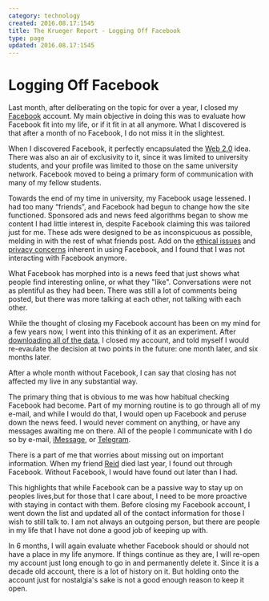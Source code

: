 ```yaml
---
category: technology
created: 2016.08.17:1545
title: The Krueger Report - Logging Off Facebook
type: page
updated: 2016.08.17:1545
---
```


# Logging Off Facebook

Last month, after deliberating on the topic for over a year, I closed my [Facebook](https://www.facebook.com) account. My main objective in doing this was to evaluate how Facebook fit into my life, or if it fit in at all anymore. What I discovered is that after a month of no Facebook, I do not miss it in the slightest.

When I discovered Facebook, it perfectly encapsulated the [Web 2.0](https://en.wikipedia.org/wiki/Web_2.0) idea. There was also an air of exclusivity to it, since it was limited to university students, and your profile was limited to those on the same university network. Facebook moved to being a primary form of communication with many of my fellow students.

Towards the end of my time in university, my Facebook usage lessened. I had too many “friends”, and Facebook had begun to change how the site functioned. Sponsored ads and news feed algorithms began to show me content I had little interest in, despite Facebook claiming this was tailored just for me. These ads were designed to be as inconspicuous as possible, melding in with the rest of what friends post. Add on the [ethical issues](http://www.avclub.com/article/facebook-tinkered-users-feeds-massive-psychology-e-206324) and [privacy concerns](https://www.eff.org/deeplinks/2014/10/facebook-increases-its-tracking-reach-atlas-and-users-have-little-choice-about-it) inherent in using Facebook, and I found that I was not interacting with Facebook anymore.

What Facebook has morphed into is a news feed that just shows what people find interesting online, or what they "like". Conversations were not as plentiful as they had been. There was still a lot of comments being posted, but there was more talking at each other, not talking with each other.

While the thought of closing my Facebook account has been on my mind for a few years now, I went into this thinking of it as an experiment. After [downloading all of the data](https://www.facebook.com/help/131112897028467), I closed my account, and told myself I would re-evaulate the decision at two points in the future: one month later, and six months later.

After a whole month without Facebook, I can say that closing has not affected my live in any substantial way.

The primary thing that is obvious to me was how habitual checking Facebook had become. Part of my morning routine is to go through all of my e-mail, and while I would do that, I would open up Facebook and peruse down the news feed. I would never comment on anything, or have any messages awaiting me on there. All of the people I communicate with I do so by e-mail, [iMessage](https://support.apple.com/en-us/HT201287), or [Telegram](https://telegram.org).

There is a part of me that worries about missing out on important information. When my friend [Reid](http://www.reidlevin.net) died last year, I found out through Facebook. Without Facebook, I would have found out later than I had.

This highlights that while Facebook can be a passive way to stay up on peoples lives,but for those that I care about, I need to be more proactive with staying in contact with them. Before closing my Facebook account, I went down the list and updated all of the contact information for those I wish to still talk to. I am not always an outgoing person, but there are people in my life that I have not done a good job of keeping up with.

In 6 months, I will again evaluate whether Facebook should or should not have a place in my life anymore. If things continue as they are, I will re-open my account just long enough to go in and permanently delete it. Since it is a decade old account, there is a lot of history on it. But holding onto the account just for nostalgia's sake is not a good enough reason to keep it open.
